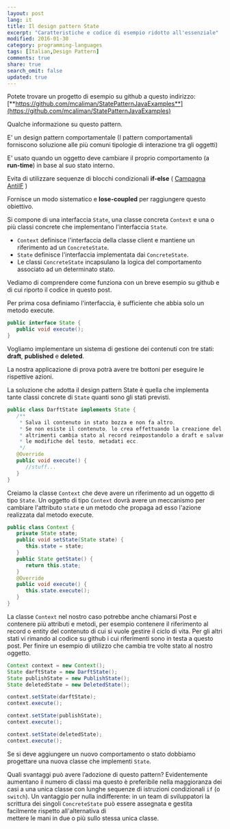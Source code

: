 ```yaml
---
layout: post
lang: it
title: Il design pattern State
excerpt: "Caratteristiche e codice di esempio ridotto all'essenziale"
modified: 2016-01-30
category: programming-languages
tags: [Italian,Design Pattern]
comments: true
share: true
search_omit: false
updated: true
---
```


Potete trovare un progetto di esempio su github a questo indirizzo:
[**https://github.com/mcaliman/StatePatternJavaExamples**](https://github.com/mcaliman/StatePatternJavaExamples)

Qualche informazione su questo pattern.

E' un design pattern comportamentale (I pattern comportamentali forniscono soluzione alle più comuni 
tipologie di interazione tra gli oggetti) 

E' usato quando un oggetto deve cambiare il proprio comportamento (a **run-time**) in base al suo stato interno.

Evita di utilizzare sequenze di blocchi condizionali **if-else** ( [Campagna AntiIF](http://antiifcampaign.com/) ) 

Fornisce un modo sistematico e **lose-coupled** per raggiungere questo obiettivo.

Si compone di una interfaccia `State`, una classe concreta `Context` e una o più classi concrete che implementano 
l'interfaccia `State`.

* `Context` definisce l'interfaccia della classe client e mantiene un riferimento ad un `ConcreteState`.
* `State`  definisce l'interfaccia implementata dai `ConcreteState`.
* Le classi `ConcreteState` incapsulano la logica del comportamento associato ad un determinato stato.

Vediamo di comprendere come funziona con un breve esempio su github
e di cui riporto il codice in questo post. 

Per prima cosa definiamo l'interfaccia, è sufficiente che abbia solo un metodo execute. 

```java
public interface State {
   public void execute();
}
```

Vogliamo implementare un sistema di gestione dei contenuti con tre stati: **draft**, **published** e **deleted**. 

La nostra applicazione di prova potrà avere tre bottoni per eseguire le rispettive azioni.

La soluzione che adotta il design pattern State è quella che implementa tante classi concrete di `State` 
quanti sono gli stati previsti.

```java
public class DarftState implements State {
   /**
    * Salva il contenuto in stato bozza e non fa altro. 
    * Se non esiste il contenuto, lo crea effettuando la creazione del record,
    * altrimenti cambia stato al record reimpostandolo a draft e salvando
    * le modifiche del testo, metadati ecc.
    */
   @Override
   public void execute() {        
      //stuff...
   }
}
```

Creiamo la classe `Context` che deve avere un riferimento ad un oggetto di tipo `State`. 
Un oggetto di tipo `Context` dovrà avere un meccanismo per cambiare l'attributo `state` e 
un metodo che propaga ad esso l'azione realizzata dal metodo execute.

```java
public class Context {
   private State state;
   public void setState(State state) {
      this.state = state;
   }
   public State getState() {
      return this.state;
   }
   @Override
   public void execute() {
      this.state.execute();
   }
}
```

La classe `Context` nel nostro caso potrebbe anche chiamarsi Post e contenere più attributi e metodi, 
per esempio contenere il riferimento al record o entity del contenuto di cui si vuole gestire il ciclo di vita.
Per gli altri stati vi rimando al codice su github i cui riferimenti sono in testa a questo post.
Per finire un esempio di utilizzo che cambia tre volte stato al nostro oggetto.

```java
Context context = new Context();
State darftState = new DarftState();
State publishState = new PublishState();
State deletedState = new DeletedState();

context.setState(darftState);
context.execute();

context.setState(publishState);
context.execute();

context.setState(deletedState);
context.execute();
```

Se si deve aggiungere un nuovo comportamento o stato dobbiamo progettare una 
nuova classe che implementi `State`.

Quali svantaggi può avere l’adozione di questo pattern? 
Evidentemente aumentano il numero di classi ma questo è preferibile nella maggioranza dei casi
a una unica classe con lunghe sequenze di istruzioni condizionali `if` (o `switch`). 
Un vantaggio per nulla indifferente: in un team di sviluppatori
la scrittura dei singoli `ConcreteState` può essere assegnata e gestita facilmente rispetto all'alternativa di  
mettere le mani in due o più sullo stessa unica classe.
